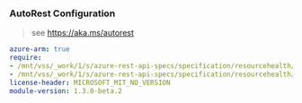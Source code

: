 ### AutoRest Configuration

> see https://aka.ms/autorest

``` yaml
azure-arm: true
require:
- /mnt/vss/_work/1/s/azure-rest-api-specs/specification/resourcehealth/resource-manager/readme.md
- /mnt/vss/_work/1/s/azure-rest-api-specs/specification/resourcehealth/resource-manager/readme.go.md
license-header: MICROSOFT_MIT_NO_VERSION
module-version: 1.3.0-beta.2
```